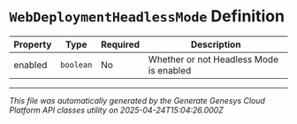 # `WebDeploymentHeadlessMode` Definition

| Property | Type | Required | Description |
|----------|------|----------|-------------|
| enabled | `boolean` | No | Whether or not Headless Mode is enabled |

---

*This file was automatically generated by the Generate Genesys Cloud Platform API classes utility on 2025-04-24T15:04:26.000Z*